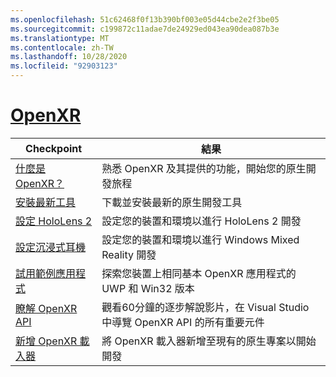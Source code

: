```yaml
---
ms.openlocfilehash: 51c62468f0f13b390bf003e05d44cbe2e2f3be05
ms.sourcegitcommit: c199872c11adae7de24929ed043ea90dea087b3e
ms.translationtype: MT
ms.contentlocale: zh-TW
ms.lasthandoff: 10/28/2020
ms.locfileid: "92903123"
---
```

# <a name="openxr"></a>[OpenXR](#tab/openxr)

|  Checkpoint  |  結果  |
| --- | --- |
| [什麼是 OpenXR？](../native/openxr.md) | 熟悉 OpenXR 及其提供的功能，開始您的原生開發旅程 |
| [安裝最新工具](../install-the-tools.md) | 下載並安裝最新的原生開發工具 |
| [設定 HoloLens 2](../native/openxr-getting-started.md#getting-started-with-openxr-for-hololens-2) | 設定您的裝置和環境以進行 HoloLens 2 開發 |
| [設定沉浸式耳機](../native/openxr-getting-started.md#getting-started-with-openxr-for-windows-mixed-reality-headsets) | 設定您的裝置和環境以進行 Windows Mixed Reality 開發 |
| [試用範例應用程式](../native/openxr-getting-started.md#building-a-sample-openxr-app) | 探索您裝置上相同基本 OpenXR 應用程式的 UWP 和 Win32 版本 |
| [瞭解 OpenXR API](../native/openxr-getting-started.md#learning-the-openxr-api) | 觀看60分鐘的逐步解說影片，在 Visual Studio 中導覽 OpenXR API 的所有重要元件 |
| [新增 OpenXR 載入器](../native/openxr-getting-started.md#integrate-the-openxr-loader-into-a-project) | 將 OpenXR 載入器新增至現有的原生專案以開始開發 |

<!--
# [WinRT (Legacy)](#tab/winrt)

|  Checkpoint  |  Outcome  |
| --- | --- |
| [Create a UWP app](../creating-a-holographic-directx-project.md) | Build a new Universal Windows Platform holographic app from scratch |
| [Create a Win32 app](../creating-a-holographic-directx-project.md#creating-a-win32-project) | Build a new Win32 holographic app from scratch |
| [Get a HolographicSpace](../getting-a-holographicspace.md) | Control immersive rendering, provide camera data, and access the spatial reasoning APIs |
| [Render in DirectX](../rendering-in-directx.md) | Reason about the position and orientation of one or more observers of a holographic scene as predicted by the system |
| [Coordinate systems in DirectX](../coordinate-systems-in-directx.md) | Explore the basis of spatial understanding offered by Windows Mixed Reality APIs. |
-->




